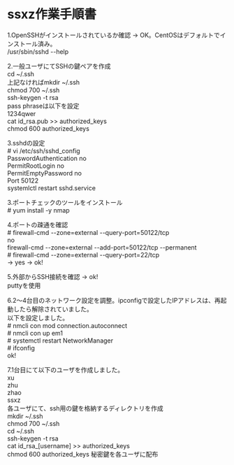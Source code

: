 # ssxz作業手順書  
  
1.OpenSSHがインストールされているか確認 -> OK。CentOSはデフォルトでインストール済み。  
/usr/sbin/sshd --help  
  
2.一般ユーザにてSSHの鍵ペアを作成  
cd ~/.ssh  
上記なければmkdir ~/.ssh  
chmod 700 ~/.ssh  
ssh-keygen -t rsa  
pass phraseは以下を設定  
1234qwer  
cat id_rsa.pub >> authorized_keys  
chmod 600 authorized_keys  
  
3.sshdの設定  
\# vi /etc/ssh/sshd_config  
PasswordAuthentication no  
PermitRootLogin no  
PermitEmptyPassword no  
Port 50122  
systemlctl restart sshd.service  
  
3.ポートチェックのツールをインストール  
\# yum install -y nmap  
  
4.ポートの疎通を確認  
\# firewall-cmd --zone=external --query-port=50122/tcp  
no  
firewall-cmd --zone=external --add-port=50122/tcp --permanent  
\# firewall-cmd --zone=external --query-port=22/tcp  
-> yes -> ok!  
  
5.外部からSSH接続を確認 -> ok!  
puttyを使用  
  
6.2～4台目のネットワーク設定を調整。ipconfigで設定したIPアドレスは、再起動したら解除されていました。  
以下を設定しました。  
\# nmcli con mod connection.autoconnect  
\# nmcli con up em1  
\# systemctl restart NetworkManager  
\# ifconfig  
ok!  
  
7.1台目にて以下のユーザを作成しました。  
xu  
zhu  
zhao  
ssxz  
各ユーザにて、ssh用の鍵を格納するディレクトリを作成  
mkdir ~/.ssh  
chmod 700 ~/.ssh  
cd ~/.ssh  
ssh-keygen -t rsa  
cat id_rsa_[username] >> authorized_keys  
chmod 600 authorized_keys
秘密鍵を各ユーザに配布





